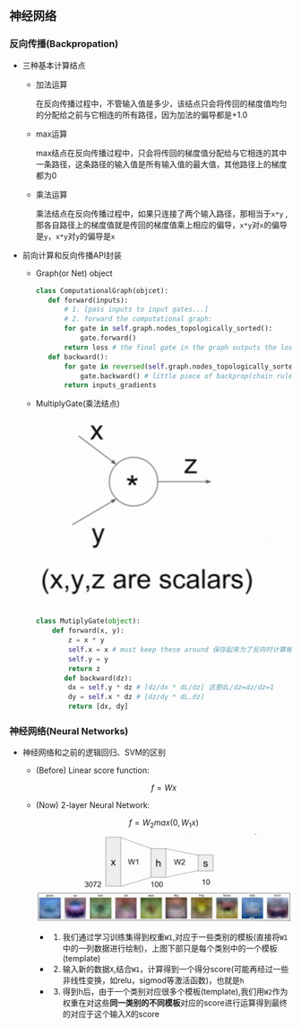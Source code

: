 ##   神经网络   

### 反向传播(Backpropation)      

* 三种基本计算结点   

  * 加法运算

    在反向传播过程中，不管输入值是多少，该结点只会将传回的梯度值均匀的分配给之前与它相连的所有路径，因为加法的偏导都是+1.0        

  * max运算 

    max结点在反向传播过程中，只会将传回的梯度值分配给与它相连的其中一条路径，这条路径的输入值是所有输入值的最大值，其他路径上的梯度都为0       

  * 乘法运算 

    乘法结点在反向传播过程中，如果只连接了两个输入路径，那相当于`x*y` ,那各自路径上的梯度值就是传回的梯度值乘上相应的偏导，`x*y`对`x`的偏导是`y`，`x*y`对`y`的偏导是`x`         

* 前向计算和反向传播API封装  
   * Graph(or Net) object    

     ```python
     class ComputationalGraph(objcet):
     	def forward(inputs):
     		# 1. [pass inputs to input gates...]
     		# 2. forward the computational graph:
     		for gate in self.graph.nodes_topologically_sorted():
     			gate.forward()
     		return loss # the final gate in the graph outputs the loss   
     	def backward():
     		for gate in reversed(self.graph.nodes_topologically_sorted()):
     			gate.backward() # little piece of backprop(chain rule applied)
     		return inputs_gradients   
     ```

     

   * MultiplyGate(乘法结点)    

     ![1](./image/backpro1.png)

     ```python
     class MutiplyGate(object):
         def forward(x, y):
             z = x * y
             self.x = x # must keep these around 保存起来为了反向时计算梯度
             self.y = y
             return z 
        	def backward(dz):
             dx = self.y * dz # [dz/dx * dL/dz] 这里dL/dz=dz/dz=1
             dy = self.x * dz # [dz/dy * dL.dz]
             return [dx, dy]
     ```

### 神经网络(Neural Networks)      

* 神经网络和之前的逻辑回归、SVM的区别   

  * (Before) Linear score function:  

    
    $$
    f = Wx
    $$

  * (Now) 2-layer Neural Network: 

    
    $$
    f = W_2 max(0,W_1x)
    $$
    ![net](./image/net1.png)

    * 1. 我们通过学习训练集得到权重`W1`,对应于一些类别的模板(直接将`W1`中的一列数据进行绘制)，上图下部只是每个类别中的一个模板(template)      
    * 2. 输入新的数据`X`,结合`W1`，计算得到一个得分score(可能再经过一些非线性变换，如relu，sigmod等激活函数)，也就是`h`      
    * 3. 得到h后，由于一个类别对应很多个模板(template),我们用`W2`作为权重在对这些**同一类别的不同模板**对应的score进行运算得到最终的对应于这个输入X的score         

